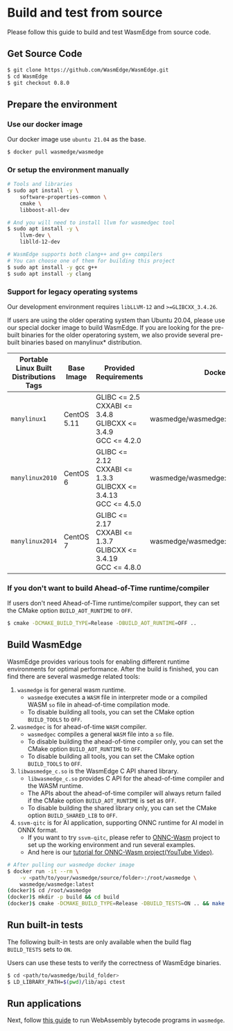 # Build and test from source

Please follow this guide to build and test WasmEdge from source code.

## Get Source Code

```bash
$ git clone https://github.com/WasmEdge/WasmEdge.git
$ cd WasmEdge
$ git checkout 0.8.0
```

## Prepare the environment

### Use our docker image

Our docker image use `ubuntu 21.04` as the base.

```bash
$ docker pull wasmedge/wasmedge
```

### Or setup the environment manually

```bash
# Tools and libraries
$ sudo apt install -y \
	software-properties-common \
	cmake \
	libboost-all-dev

# And you will need to install llvm for wasmedgec tool
$ sudo apt install -y \
	llvm-dev \
	liblld-12-dev

# WasmEdge supports both clang++ and g++ compilers
# You can choose one of them for building this project
$ sudo apt install -y gcc g++
$ sudo apt install -y clang
```

### Support for legacy operating systems

Our development environment requires `libLLVM-12` and `>=GLIBCXX_3.4.26`.

If users are using the older operating system than Ubuntu 20.04, please use our special docker image to build WasmEdge.
If you are looking for the pre-built binaries for the older operatoring system, we also provide several pre-built binaries based on manylinux\* distribution.



| Portable Linux Built Distributions Tags | Base Image  | Provided Requirements                                                 | Docker Image                            |
| ---                                     | ---         | ---                                                                   | ---                                     |
| `manylinux1`                            | CentOS 5.11 | GLIBC <= 2.5<br>CXXABI <= 3.4.8<br>GLIBCXX <= 3.4.9<br>GCC <= 4.2.0   | wasmedge/wasmedge:manylinux1\_x86\_64    |
| `manylinux2010`                         | CentOS 6    | GLIBC <= 2.12<br>CXXABI <= 1.3.3<br>GLIBCXX <= 3.4.13<br>GCC <= 4.5.0 | wasmedge/wasmedge:manylinux2010\_x86\_64 |
| `manylinux2014`                         | CentOS 7    | GLIBC <= 2.17<br>CXXABI <= 1.3.7<br>GLIBCXX <= 3.4.19<br>GCC <= 4.8.0 | wasmedge/wasmedge:manylinux2014\_x86\_64 |

### If you don't want to build Ahead-of-Time runtime/compiler

If users don't need Ahead-of-Time runtime/compiler support, they can set the CMake option `BUILD_AOT_RUNTIME` to `OFF`.

```bash
$ cmake -DCMAKE_BUILD_TYPE=Release -DBUILD_AOT_RUNTIME=OFF ..
```

## Build WasmEdge

WasmEdge provides various tools for enabling different runtime environments for optimal performance.
After the build is finished, you can find there are several wasmedge related tools:

1. `wasmedge` is for general wasm runtime.
	* `wasmedge` executes a `WASM` file in interpreter mode or a compiled WASM `so` file in ahead-of-time compilation mode.
	* To disable building all tools, you can set the CMake option `BUILD_TOOLS` to `OFF`.
2. `wasmedgec` is for ahead-of-time `WASM` compiler.
	* `wasmedgec` compiles a general `WASM` file into a `so` file.
	* To disable building the ahead-of-time compiler only, you can set the CMake option `BUILD_AOT_RUNTIME` to `OFF`.
	* To disable building all tools, you can set the CMake option `BUILD_TOOLS` to `OFF`.
3. `libwasmedge_c.so` is the WasmEdge C API shared library.
	* `libwasmedge_c.so` provides C API for the ahead-of-time compiler and the WASM runtime.
	* The APIs about the ahead-of-time compiler will always return failed if the CMake option `BUILD_AOT_RUNTIME` is set as `OFF`.
	* To disable building the shared library only, you can set the CMake option `BUILD_SHARED_LIB` to `OFF`.
4. `ssvm-qitc` is for AI application, supporting ONNC runtime for AI model in ONNX format.
	* If you want to try `ssvm-qitc`, please refer to [ONNC-Wasm](https://github.com/ONNC/onnc-wasm) project to set up the working environment and run several examples.
	* And here is our [tutorial for ONNC-Wasm project(YouTube Video)](https://www.youtube.com/watch?v=cbiPuHMS-iQ).

```bash
# After pulling our wasmedge docker image
$ docker run -it --rm \
    -v <path/to/your/wasmedge/source/folder>:/root/wasmedge \
    wasmedge/wasmedge:latest
(docker)$ cd /root/wasmedge
(docker)$ mkdir -p build && cd build
(docker)$ cmake -DCMAKE_BUILD_TYPE=Release -DBUILD_TESTS=ON .. && make -j
```

## Run built-in tests

The following built-in tests are only available when the build flag `BUILD_TESTS` sets to `ON`.

Users can use these tests to verify the correctness of WasmEdge binaries.

```bash
$ cd <path/to/wasmedge/build_folder>
$ LD_LIBRARY_PATH=$(pwd)/lib/api ctest
```

## Run applications

Next, follow [this guide](run.md) to run WebAssembly bytecode programs in `wasmedge`.

